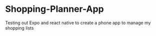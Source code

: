 # Shopping-Planner-App
Testing out Expo and react native to create a phone app to manage my shopping lists
